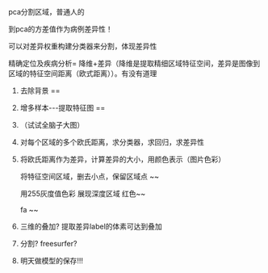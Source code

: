 pca分割区域，普通人的

到pca的方差值作为病例差异性！

可以对差异权重构建分类器来分割，体现差异性

精确定位及疾病分析= 降维+差异（降维是提取精细区域特征空间，差异是图像到区域的特征空间距离（欧式距离））。有没有道理

1. 去除背景    ==
2. 增多样本---提取特征图 ==
3. （试试全脑子大图）
4. 对每个区域的多个欧氏距离，求分类器，求回归，求差异性
5. 将欧氏距离作为差异，计算差异的大小，用颜色表示（图片色彩）

	将特征空间区域，删去小点，保留区域点    ~~

	用255灰度值色彩	展现深度区域   红色~~
	
	fa  ~~
6. 三维的叠加?  提取差异label的体素可达到叠加
7. 分割? freesurfer?

8. 明天做模型的保存!!!